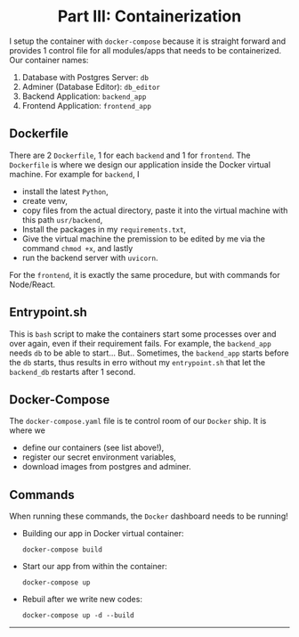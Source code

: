 <h1 align=center><strong>Part III: Containerization</strong></h1>

I setup the container with `docker-compose` because it is straight forward and provides 1 control file for all modules/apps that needs to be containerized. Our container names:

1. Database with Postgres Server: `db`
2. Adminer (Database Editor): `db_editor`
3. Backend Application: `backend_app`
4. Frontend Application: `frontend_app`

## Dockerfile

There are 2 `Dockerfile`, 1 for each `backend` and 1 for `frontend`. The `Dockerfile` is where we design our application inside the Docker virtual machine. For example for `backend`, I

* install the latest `Python`,
* create venv,
* copy files from the actual directory, paste it into the virtual machine with this path `usr/backend`,
* Install the packages in my `requirements.txt`,
* Give the virtual machine the premission to be edited by me via the command `chmod +x`, and lastly
* run the backend server with `uvicorn`.

For the `frontend`, it is exactly the same procedure, but with commands for Node/React.

## Entrypoint.sh

This is `bash` script to make the containers start some processes over and over again, even if their requirement fails. For example, the `backend_app` needs `db` to be able to start... But.. Sometimes, the `backend_app` starts before the `db` starts, thus results in erro without my `entrypoint.sh` that let the `backend_db` restarts after 1 second.

## Docker-Compose

The `docker-compose.yaml` file is te control room of our `Docker` ship. It is where we

* define our containers (see list above!),
* register our secret environment variables,
* download images from postgres and adminer.

## Commands

When running these commands, the `Docker` dashboard needs to be running!

* Building our app in Docker virtual container:
  ```shell
  docker-compose build
  ```

* Start our app from within the container:
  ```shell
  docker-compose up
  ```

* Rebuil after we write new codes:
  ```shell
  docker-compose up -d --build
  ```

---
